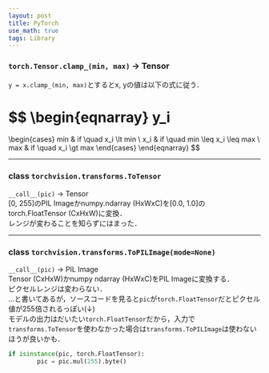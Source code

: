 ```yaml
---
layout: post
title: PyTorch
use_math: true
tags: Library
---
```


### `torch.Tensor.clamp_(min, max)` -> Tensor
`y = x.clamp_(min, max)`とするとx, yの値は以下の式に従う．

$$
\begin{eqnarray}
y_i
=
\begin{cases}
min & if \quad x_i \lt min \\
x_i & if \quad min \leq x_i \leq max \\
max & if \quad x_i \gt max
\end{cases}
\end{eqnarray}
$$

---

### class `torchvision.transforms.ToTensor`
`__call__(pic)` -> Tensor  
[0, 255]のPIL Imageかnumpy.ndarray (HxWxC)を[0.0, 1.0]のtorch.FloatTensor (CxHxW)に変換．  
レンジが変わることを知らずにはまった．

---

### class `torchvision.transforms.ToPILImage(mode=None)`
`__call__(pic)` -> PIL Image  
Tensor (CxHxW)かnumpy ndarray (HxWxC)をPIL Imageに変換する．  
ピクセルレンジは変わらない．  
...と書いてあるが，ソースコードを見ると`pic`が`torch.FloatTensor`だとピクセル値が255倍されるっぽい(↓)  
モデルの出力はだいたい`torch.FloatTensor`だから，入力で`transforms.ToTensor`を使わなかった場合は`transforms.ToPILImage`は使わないほうが良いかも．  
```python
if isinstance(pic, torch.FloatTensor):
        pic = pic.mul(255).byte()
```